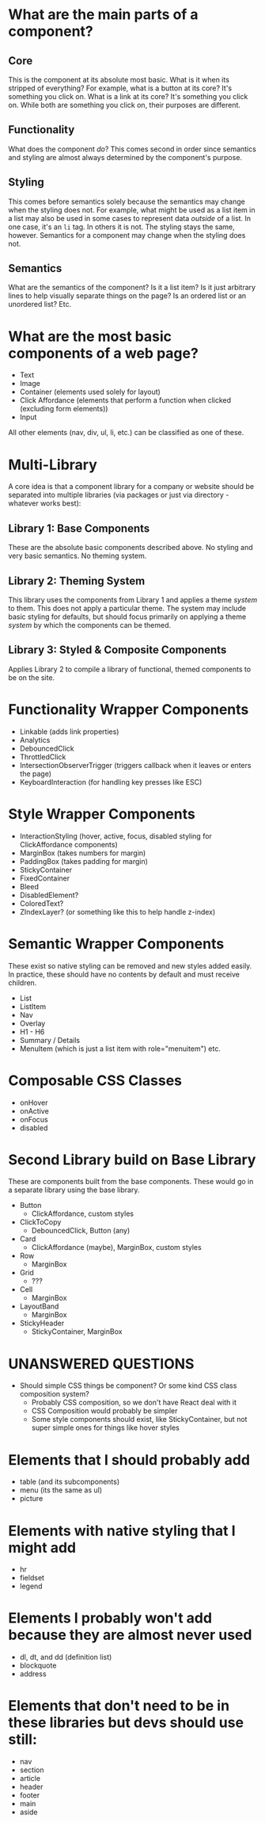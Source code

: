 

# What are the main parts of a component?

## Core

This is the component at its absolute most basic. What is it when its stripped of everything? For example, what is a button at its core? It's something you click on. What is a link at its core? It's something you click on. While both are something you click on, their purposes are different.

## Functionality

What does the component _do_? This comes second in order since semantics and styling are almost always determined by the component's purpose.

## Styling

This comes before semantics solely because the semantics may change when the styling does not. For example, what might be used as a list item in a list may also be used in some cases to represent data _outside_ of a list. In one case, it's an `li` tag. In others it is not. The styling stays the same, however. Semantics for a component may change when the styling does not.

## Semantics

What are the semantics of the component? Is it a list item? Is it just arbitrary lines to help visually separate things on the page? Is an ordered list or an unordered list? Etc.

# What are the most basic components of a web page?

- Text
- Image
- Container (elements used solely for layout)
- Click Affordance (elements that perform a function when clicked (excluding form elements))
- Input

All other elements (nav, div, ul, li, etc.) can be classified as one of these.


# Multi-Library

A core idea is that a component library for a company or website should be separated into multiple libraries (via packages or just via directory - whatever works best):

## Library 1: Base Components

These are the absolute basic components described above. No styling and very basic semantics. No theming system.

## Library 2: Theming System

This library uses the components from Library 1 and applies a theme _system_ to them. This does not apply a particular theme. The system may include basic styling for defaults, but should focus primarily on applying a theme _system_ by which the components can be themed.

## Library 3: Styled & Composite Components

Applies Library 2 to compile a library of functional, themed components to be on the site.


# Functionality Wrapper Components

- Linkable (adds link properties)
- Analytics
- DebouncedClick
- ThrottledClick
- IntersectionObserverTrigger (triggers callback when it leaves or enters the page)
- KeyboardInteraction (for handling key presses like ESC)

# Style Wrapper Components

- InteractionStyling (hover, active, focus, disabled styling for ClickAffordance components)
- MarginBox (takes numbers for margin)
- PaddingBox (takes padding for margin)
- StickyContainer
- FixedContainer
- Bleed
- DisabledElement?
- ColoredText?
- ZIndexLayer? (or something like this to help handle z-index)

# Semantic Wrapper Components

These exist so native styling can be removed and new styles added easily.
In practice, these should have no contents by default and must receive children.

- List
- ListItem
- Nav
- Overlay
- H1 - H6
- Summary / Details
- MenuItem (which is just a list item with role="menuitem")
etc.

# Composable CSS Classes

- onHover
- onActive
- onFocus
- disabled

# Second Library build on Base Library 

These are components built from the base components. These would go in a separate library using the base library.

- Button
  - ClickAffordance, custom styles
- ClickToCopy
  - DebouncedClick, Button (any)
- Card
  - ClickAffordance (maybe), MarginBox, custom styles
- Row
  - MarginBox
- Grid
  - ???
- Cell
  - MarginBox
- LayoutBand
  - MarginBox
- StickyHeader
  - StickyContainer, MarginBox


# UNANSWERED QUESTIONS
- Should simple CSS things be component? Or some kind CSS class composition system?
  - Probably CSS composition, so we don't have React deal with it
  - CSS Composition would probably be simpler
  - Some style components should exist, like StickyContainer, but not super simple ones for things like hover styles


# Elements that I should probably add
- table (and its subcomponents)
- menu (its the same as ul)
- picture

# Elements with native styling that I might add
- hr
- fieldset
- legend

# Elements I probably won't add because they are almost never used
- dl, dt, and dd (definition list)
- blockquote
- address

# Elements that don't need to be in these libraries but devs should use still:
- nav
- section
- article
- header
- footer
- main
- aside
